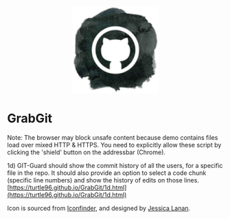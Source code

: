 <p align="center"><img src="img/icon.png" width="200"><br>

# GrabGit
Note: The browser may block unsafe content because demo contains files load over mixed HTTP & HTTPS. You need to explicitly allow these script by clicking the 'shield' button on the addressbar (Chrome).

1d) GIT-Guard should show the commit history of all the users, for a specific file in the repo. It should also provide an option to select a code chunk (specific line numbers) and show the history of edits on those lines. [https://turtle96.github.io/GrabGit/1d.html](https://turtle96.github.io/GrabGit/1d.html)

Icon is sourced from [Iconfinder](https://www.iconfinder.com/icons/249191/git_github_octocat_social_social_media_icon#size=128), and designed by [Jessica Lanan](http://jessicalanan.com/).
